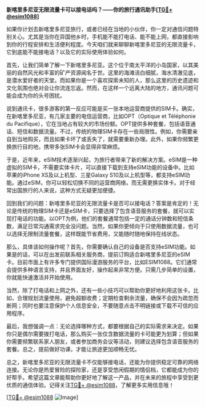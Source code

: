 **新喀里多尼亚无限流量卡可以接电话吗？——你的旅行通讯助手[[TG💪+ @esim1088](https://t.me/s/esim1088)]**

如果你计划去新喀里多尼亚旅行，或者已经在当地的小伙伴，你一定对通信问题特别关心。尤其是当你在异国他乡时，手机能不能打电话、能不能上网，都直接影响到你的行程安排和生活便利程度。今天咱们就来聊聊新喀里多尼亚的无限流量卡，它到底能不能接电话？以及它的实际使用体验如何。

首先，让我们简单了解一下新喀里多尼亚。这个位于南太平洋的小岛国家，以其美丽的自然风光和丰富的矿产资源闻名于世。这里的海滩洁白细腻，海水清澈见底，是潜水爱好者的天堂。而如果你是一个喜欢探索未知的人，那么这里的历史遗迹和文化氛围也绝对会让你流连忘返。然而，在这样一个远离大陆的地方，通讯问题可能会成为你的头号困扰。

说到通讯卡，很多游客的第一反应可能是买一张本地运营商提供的SIM卡。确实，在新喀里多尼亚，有几家主要的电信运营商，比如OPT（Optique et Téléphonie du Pacifique），它在当地占有较大的市场份额。OPT提供多种套餐，包括语音通话、短信和数据流量。不过，传统的物理SIM卡存在一些局限性。例如，你需要亲自到当地购买，而且如果卡坏了或丢失了，就需要重新办理。此外，如果你频繁更换旅行目的地，携带多张SIM卡会显得非常麻烦。

于是，近年来，eSIM技术逐渐兴起，为旅行者带来了新的解决方案。eSIM是一种虚拟的SIM卡，不需要实体卡片，可以直接下载到支持eSIM功能的设备中。比如苹果的iPhone XS及以上机型、三星Galaxy S10及以上机型等，都支持eSIM功能。通过eSIM，你可以轻松切换不同的运营商网络，而无需更换实体卡。对于经常出国旅行的人来说，这种方式无疑更加便捷。

回到我们的问题：新喀里多尼亚的无限流量卡是否可以接电话？答案是肯定的！无论是传统的物理SIM卡还是eSIM卡，只要选择了包含语音服务的套餐，就可以实现打电话的功能。以OPT为例，他们的套餐通常包括一定的通话分钟数和短信条数，满足日常沟通需求完全没问题。当然，如果你更倾向于只使用数据流量，也可以选择无限制流量套餐，这样既能节省费用，又能随时随地保持在线状态。

那么，具体该如何操作呢？首先，你需要确认自己的设备是否支持eSIM功能。如果是的话，可以在出发前联系相关服务商，提前订购适合新喀里多尼亚的eSIM卡。目前市面上有许多专门提供国际漫游服务的平台，比如ESIM1088。它们通常会提供多种语言支持，并且界面友好，操作起来非常方便。只需几步简单的设置，你就能快速激活并开始使用。

当然，除了打电话和上网之外，还有一些小技巧可以帮助你更好地利用这张卡。比如，合理规划流量使用，避免超额收费；定期检查剩余流量，确保不会因为疏忽而断网；同时也要注意保护个人信息安全，不要随意点击不明链接或下载不可信的应用程序。

最后，我想强调一点：无论选择哪种方式，都要根据自己的实际需求来决定。如果你只是偶尔需要拨打电话，那么购买一张仅含数据流量的卡可能更为划算；但如果你需要频繁联系家人朋友，或者参加商务会议等活动，则建议选择包含语音服务的套餐。总之，提前做好功课，才能让旅途更加顺畅无忧。

总之，新喀里多尼亚的无限流量卡不仅能够接电话，还能为你提供稳定可靠的网络连接。无论你是热爱冒险的探险家，还是享受悠闲假期的情侣档，它都能成为你的好帮手。希望这篇文章能帮助你更好地了解这一产品，并在未来的旅程中享受到更优质的通信体验。记得关注[TG💪+ @esim1088](https://t.me/s/esim1088)，了解更多实用信息哦！

[[TG💪+ @esim1088](https://t.me/s/esim1088) ![Image](https://i.postimg.cc/4NQfJmqS/Snipaste-2025-05-13-00-14-12.png)]